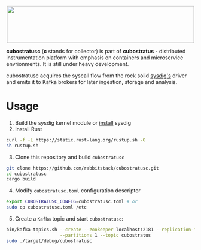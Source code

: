<p align="center">
  <img width="500" height="98" src="https://github.com/rabbitstack/cubostratusc/blob/master/cubostratus.png" />
</p>

**cubostratusc** (**c** stands for collector) is part of **cubostratus** - distributed instrumentation platform with emphasis on containers and microservice envrionments. It is still under heavy development.

cubostratusc acquires the syscall flow from the rock solid [sysdig's](https://github.com/draios/sysdig) driver and emits it to Kafka brokers for later ingestion, storage and analysis.

# Usage

1. Build the sysdig kernel module or [install](http://www.sysdig.org/install/) sysdig
2. Install Rust
```bash
curl -f -L https://static.rust-lang.org/rustup.sh -O
sh rustup.sh
```
3. Clone this repository and build `cubostratusc` 
```bash
git clone https://github.com/rabbitstack/cubostratusc.git
cd cubostratusc
cargo build
````
4. Modify `cubostratusc.toml` configuration descriptor
```bash
export CUBOSTRATUSC_CONFIG=cubostratusc.toml # or
sudo cp cubostratusc.toml /etc
```
5. Create a `Kafka` topic and start `cubostratusc`:
```bash
bin/kafka-topics.sh --create --zookeeper localhost:2181 --replication-factor 1 \
                    --partitions 1 --topic cubostratus
sudo ./target/debug/cubostratusc
```
